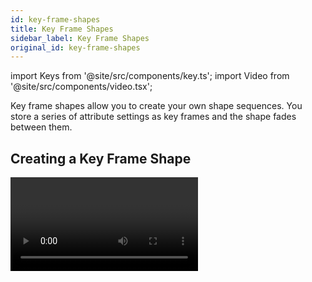 ```yaml
---
id: key-frame-shapes
title: Key Frame Shapes
sidebar_label: Key Frame Shapes
original_id: key-frame-shapes
---
```


import Keys from '@site/src/components/key.ts';
import Video from '@site/src/components/video.tsx';

Key frame shapes allow you to create your own shape sequences. You store
a series of attribute settings as key frames and the shape fades between
them.

## Creating a Key Frame Shape

<Video videoId="1nvLaipivhM" title="Key Frame Shapes" />

A key frame shape is created a bit like a [chase](../chases.md), but the shape is more
flexible because you have lots of control over the way the attribute
changes between key frames, and you can change the way it spreads across
multiple fixtures. It's also *(unlike chases)* easy to save in
[cue lists](../cue-lists/creating-a-cue-list.md#shape-tracking-in-cue-lists).

You can create the key frames either in <strong>Channel Mode</strong> by manually setting
up a state and pressing <Keys.SoftKey>Add Frame</Keys.SoftKey>, or in <strong>Quick Build</strong> mode by
selecting [palettes](../palettes.md) or
[cues](../cues.md) which will be automatically saved as a frame
as you select them. Use the <Keys.SoftKey>Record Mode</Keys.SoftKey> softkey to select the mode.

In this example we'll create a colour shape, but you can create key
frame shapes for any attribute or mixture of attributes. If you create
key frames using [palettes](../palettes.md), the key frames will update if the palette is
changed.

1. At the main menu press <Keys.SoftKey>Shapes and Effects</Keys.SoftKey> then <Keys.SoftKey>Key Frame
Shapes</Keys.SoftKey>

2. Press <Keys.SoftKey>Create</Keys.SoftKey> to start a new shape

3. [Select fixtures](../controlling-fixtures/using-the-select-buttons-and-wheels.md#selecting-fixtures-and-dimmers-for-control) and set the colours for the first key frame

4. Press <Keys.SoftKey>Add Frame</Keys.SoftKey>. An automatic legend for the first key frame
will show above the first playback fader. *(Press <Keys.SoftKey>Playbacks Display
Visible/Hidden</Keys.SoftKey> to return the playback faders to normal, if you want to
select one in Quick Build mode)*.


![Key Frame Shape - creating an effect with colour key frames](/docs/images/Key-Frame-Shape-creating-an-effect-with-colour-key-frames.png)

5. Continue to set colours and press <Keys.SoftKey>Add Frame</Keys.SoftKey> until you have
created all the steps you want

6. Press <Keys.SoftKey>Finish Recording Frames</Keys.SoftKey> when you've finished

7. Use the Effect Editor window to change the Spread, Overlap (see
below)

8. Save the shape to a cue if you want to use it in a show *(see
[Saving a Key Frame Shape to a Cue](#saving-a-key-frame-shape-to-a-cue))*

---

-   You can also use the <Keys.HardKey>Unfold</Keys.HardKey> button to switch the playbacks
    between normal mode and key frame display mode.

-   Setting the <Keys.SoftKey>Frame Number</Keys.SoftKey> softkey to an existing frame number
    allows you to <Keys.SoftKey>Replace</Keys.SoftKey> or <Keys.SoftKey>Delete</Keys.SoftKey> a frame. Clicking the frame
    legend or the select button of the playback will also set the
    current frame number.

-   If the shape is not visible because fixtures are not lit up, the
    locate dimmer <strong>"sun"</strong> button at the bottom will light up fixtures used
    in the shape.

## Changing Shape Parameters in the Effect Editor

Once you have finished creating a key frame shape it will be shown in
the Effect Editor window.

![Effect Editor Window with colour key frame shape](/docs/images/Effect-Editor-Window-with-colour-key-frame-shape.png)

The controls at the top of the left hand pane are the global shape
properties which affect the whole shape, controlling speed, direction
(using [2D group layout](../controlling-fixtures/fixture-groups.md#fixture-order-and-fixture-layout-in-groups)),
[phase/spread](shape-generator.md#changing-the-spread-of-a-shape-across-multiple-fixtures) and
[fixture overlap](../cues/cue-timing.md#setting-fade-times-and-overlap-for-a-cue).

The <strong>eye</strong> icon in the top left corner *"collapses"* the shape preview in the
effect editor window, this allows you to expand only the shape you want
to work on if you have created multiple shapes. The <strong>fixture icon</strong> button
on the right allows you to change the fixtures the key frame shape shape
applies to.

The top of the main area shows a graphical version of the fades in the
shape, which you can drag around to change the timings. The yellow arrow
shows the phase offset (start position) for the layer, you can drag this
to change the start point of the shape relative to other layers *(or use
the Phase Offset slider below)*.

### Shape/Layer Controls

To start with *(or when you click on the Layer name)* the sliders to the
right of the main area are independent controls for the layer.

![Effect Editor key frame controls for layer/effect](/docs/images/Effect-Editor-key-frame-controls-for-layer-effect.png)

You can click on the buttons to the right of the sliders
to enter values from the keyboard, and when the button is clicked on the
wheels can also be used to adjust the value. A <Keys.SoftKey>Reset to default
value</Keys.SoftKey> softkey is also provided when you click the buttons, or
double-clicking the buttons will reset to default value.

The <strong>Beats per Cycle</strong> control lets you set how the programmed speed will
trigger the shape. It defaults to 1 which makes the shape run at normal
speed. Higher numbers will divide the count, for example 4 will make the
shape run at quarter of the speed - useful to synchronise different
types of shapes which are running together.


<Keys.SoftKey>Spread</Keys.SoftKey> sets the beat
count to be the same as the current Spread setting for the shape. This
is useful when using dimmer shapes with movement shapes as it will make
each fixture turn on for a full cycle of the movement shape.


<Keys.SoftKey>Key Frame</Keys.SoftKey> sets the beat count to match the number of key frames in the
shape.


<Keys.SoftKey>Custom</Keys.SoftKey> resets the <Keys.SoftKey>Value</Keys.SoftKey> option to the last
entered value.
> Each key frame and each layer can have its own **Beats per
Cycle** setting.

The <strong>Cycles</strong> option lets you create a shape which runs for a set number of
cycles then stops. By default this is set to 0, which means the shape
will not stop. You can set this either for the whole shape, or for
individual layers - if you set it while the whole shape is selected,
then all layers will be affected, but if you set it while only one layer
is selected, then the cycles will be set for the selected layer only.
*This means you can have individual layers running continuously or for
different numbers of cycles.*

Key Frame shapes can run across <strong>sub-fixtures</strong> (cells). This is turned <Keys.SoftKey>Off</Keys.SoftKey>
by default, but you can select <Keys.SoftKey>On (Group)</Keys.SoftKey> which uses
the [layout set for the group](../controlling-fixtures/fixture-groups.md#fixture-order-and-fixture-layout-in-groups),
or <Keys.SoftKey>On (Linear)</Keys.SoftKey> which ignores the layout and just uses the cells in numerical order.

The Phase Master option lets you control the phase of the shape using
the intensity of a video layer from an Ai server. See
[Phase Control of Key Frame Shapes from Ai](../synergy/operating-synergy.md#phase-control-of-keyframe-shapes-from-ai)
for more details.

### Parameters for Individual Frames

By clicking on individual key frames on the left, you can change
parameters for each individual frame:

![Effect Editor key frame controls for individual key frame step](/docs/images/Effect-Editor-key-frame-controls-for-individual-key-frame-step.png)

-   <strong>Timing</strong>: use the Start Time slider or drag the step positions in the
    window

-   <strong>Frame A Min</strong> / <strong>Frame B Max</strong>: Sets how close the attribute gets to the
    programmed value. *For example if you've saved a dimmer flash at 100%
    you could make it only flash to 80%.*

-   <strong>Mid point</strong>: sets where the mid point of the fade is

-   <strong>Width</strong>: sets how much of the frame time is taken up by the fade. For
    example you could fade in 20% of the frame time then hold for the
    remaining 80%

You can change the style of the fades between steps by clicking the
curve button to the right of each step. The new curve will be shown in
the fade graphic in the main window.

![Effect Editor key frame shape changing curves for individual key frame steps](/docs/images/Effect-Editor-key-frame-shape-changing-curves-for-individual-key-frame-steps.png)

### Editing Frames

You can also edit the sequence of the key frame shape using the Effect
Editor window.

![Effect Editor key frame shape layer with colour steps](/docs/images/Effect-Editor-key-frame-shape-layer-with-colour-steps.png)

-   To <strong>add</strong> more frames to a key frame shape click the <strong>pencil</strong> button to
    the right of the <strong>layer name</strong>.

-   To <strong>edit</strong> a key frame click the <strong>pencil</strong> button to the right of the
    <strong>frame name</strong>.

-   To <strong>delete</strong> a key frame select the frame in the list then click the
    <strong>rubbish bin</strong> icon at the bottom

-   To <strong>change the order</strong> of the frames, select a frame then use the up
    and down arrows at the bottom.

-   To <strong>change multiple</strong> key frames at the same time, click on the
    multi-select button at the bottom of the window, or you can drag a
    selection box over the frames.

### Multiple Effects

Key frame shapes can have multiple layers where different effects run
simultaneously. To add another layer, click the <strong>plus</strong> button at the
bottom, then select <strong>Layers</strong>. The new layer will appear in the list on the
left.

![Effect Editor adding an extra effect](/docs/images/Effect-Editor-adding-an-extra-effect.png)

You can also add a completely separate key frame shape or a
[pixel map effect](pixel-mapper.md).
Pixel map effects will be shown at the top of the shape list on
the left, you can use the <strong>eye</strong> icon to hide the pixel map effect when you
want to work on the key frame shapes.

## Saving a Key Frame Shape to a Cue

By default when a key frame shape is saved to a cue, the playback fader
will fade the shape. If the playback is set to have
[Speed on Fader](../cues/playback-options.md#shape-effect-speed), the
fader will master the speed of all layers in the shape.

When a key frame shape is running in a playback it can behave as Overlay
or LTP. A global value for
[Shape Behaviour](../system-settings/user-settings.md#shape-behaviour) is in the
[User Settings](../system-settings/user-settings.md), but
you can also set the mode in
[Playback Options](../cues/playback-options.md#shape-behaviour) for each playback.

-   In <Keys.SoftKey>Overlay</Keys.SoftKey> mode (default) the shape will have control of the
    programmed attributes regardless of whatever else you do. For
    example if a key frame shape is controlling fixture colour, firing
    another playback, recalling palettes or changing colour using the
    wheels will have no visible effect. Once the shape is stopped, the
    changes you made will become visible. This means that if you want to
    you can preset what will happen when you stop the shape.

-   In <Keys.SoftKey>LTP</Keys.SoftKey> mode, changes of the same or higher priority will override
    the shape output. For example if your key frame shape is set to
    normal priority, firing a playback with normal priority will block
    the shape output. Killing the playback will restore the shape
    output. Quick Palettes and manual changes (the programmer) have High
    priority. Setting the shape priority to <strong>"Very High"</strong> would prevent
    the programmer taking over (see
    [Priority](../cues/playback-options.md#priority) in
    [Playback Options](../cues/playback-options.md)).

For details of how Key Frame Shapes behave in Cue Lists, see
[Shape Tracking in Cue Lists](../cue-lists/creating-a-cue-list.md#shape-tracking-in-cue-lists).
